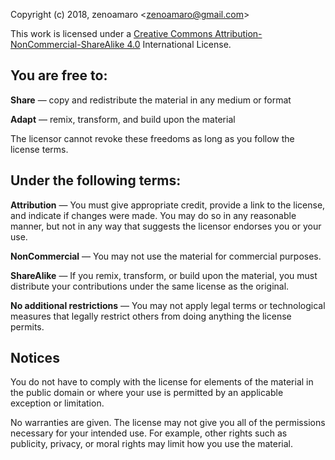 Copyright (c) 2018, zenoamaro \<zenoamaro@gmail.com>

This work is licensed under a [Creative Commons Attribution-NonCommercial-ShareAlike 4.0](https://creativecommons.org/licenses/by-nc-sa/4.0/)
International License.


You are free to:
----------------
**Share** — copy and redistribute the material in any medium or format

**Adapt** — remix, transform, and build upon the material

The licensor cannot revoke these freedoms as long as you follow the
license terms.


Under the following terms:
--------------------------
**Attribution** — You must give appropriate credit, provide a link to
the license, and indicate if changes were made. You may do so in any
reasonable manner, but not in any way that suggests the licensor
endorses you or your use.

**NonCommercial** — You may not use the material for commercial
purposes.

**ShareAlike** — If you remix, transform, or build upon the material,
you must distribute your contributions under the same license as the
original.

**No additional restrictions** — You may not apply legal terms or
technological measures that legally restrict others from doing
anything the license permits.


Notices
-------
You do not have to comply with the license for elements of the
material in the public domain or where your use is permitted by an
applicable exception or limitation.

No warranties are given. The license may not give you all of the
permissions necessary for your intended use. For example, other rights
such as publicity, privacy, or moral rights may limit how you use the
material.